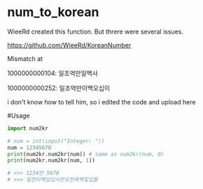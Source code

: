 # num_to_korean

WieeRd created this function. But threre were several issues.

https://github.com/WieeRd/KoreanNumber

Mismatch at

1000000000104: 일조억만일백사

1000000000252: 일조억만이백오십이


i don't know how to tell him, so i edited the code and upload here


#Usage

```python
import num2kr

# num = int(input("Integer: "))
num = 12345678
print(num2kr.num2kr(num)) # same as num2kr(num, 0)
print(num2kr.num2kr(num, 1))

# >>> 1234만 5678
# >>> 일천이백삼십사만오천육백칠십팔
```
